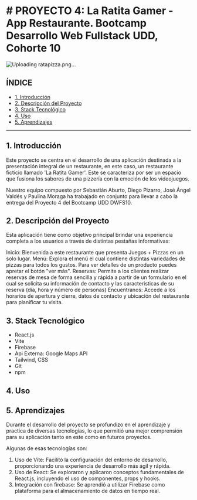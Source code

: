 # # PROYECTO 4: La Ratita Gamer - App Restaurante. Bootcamp Desarrollo Web Fullstack UDD, Cohorte 10

![Uploading ratapizza.png…]()


## **ÍNDICE**

* [1. Introducción](#1-introduccion)
* [2. Descripción del Proyecto](#2-descripcion-del-proyecto)
* [3. Stack Tecnológico](#3-stack-tecnologico)
* [4. Uso](#4-uso)
* [5. Aprendizajes](#4-aprendizajes)



****

## 1. Introducción

Este proyecto se centra en el desarrollo de una aplicación destinada a la presentación integral de un restaurante, en este caso, un restaurante ficticio llamado 'La Ratita Gamer'. Este se caracteriza por ser un espacio que fusiona los sabores de una pizzería con la emoción de los videojuegos. 

Nuestro equipo compuesto por Sebastián Aburto, Diego Pizarro, José Ángel Valdés y Paulina Moraga ha trabajado en conjunto para llevar a cabo la entrega del Proyecto 4 del Bootcamp UDD DWFS10.

## 2. Descripción del Proyecto

Esta aplicación tiene como objetivo principal brindar una experiencia completa a los usuarios a través de distintas pestañas informativas:

Inicio: Bienvenida a este restaurante que presenta Juegos + Pizzas en un solo lugar.
Menú: Explora el menú el cual contiene distintas variedades de pizzas para todos los gustos. Para ver detalles de un producto puedes apretar el botón "ver más".
Reservas: Permite a los clientes realizar reservas de mesa de forma sencilla y rápida a partir de un formulario en el cual se solicita su información de contacto y las caracteristicas de su reserva (día, hora y número de personas)
Encuentranos: Accede a los horarios de apertura y cierre, datos de contacto y ubicación del restaurante para planificar tu visita.

## 3. Stack Tecnológico

- React.js
- Vite
- Firebase
- Api Externa: Google Maps API
- Tailwind, CSS
- Git
- npm

## 4. Uso



## 5. Aprendizajes

Durante el desarrollo del proyecto se profundizo en el aprendizaje y practica de diversas tecnologías, lo que permitió una mejor comprensión para su aplicación tanto en este como en futuros proyectos.

Algunas de esas tecnologías son:
1. Uso de Vite: Facilitó la configuración del entorno de desarrollo, proporcionando una experiencia de desarrollo más ágil y rápida.
2. Uso de React: Se exploraron y aplicaron conceptos fundamentales de React.js, incluyendo el uso de componentes, props y hooks.
3. Integración con firebase: Se aprendió a utilizar Firebase como plataforma para el almacenamiento de datos en tiempo real. 








